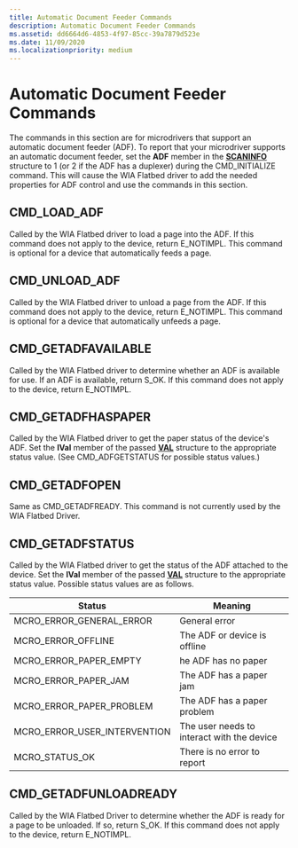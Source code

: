 ```yaml
---
title: Automatic Document Feeder Commands
description: Automatic Document Feeder Commands
ms.assetid: dd6664d6-4853-4f97-85cc-39a7879d523e
ms.date: 11/09/2020
ms.localizationpriority: medium
---
```


# Automatic Document Feeder Commands

The commands in this section are for microdrivers that support an automatic document feeder (ADF). To report that your microdriver supports an automatic document feeder, set the **ADF** member in the [**SCANINFO**](/windows-hardware/drivers/ddi/wiamicro/ns-wiamicro-_scaninfo) structure to 1 (or 2 if the ADF has a duplexer) during the CMD_INITIALIZE command. This will cause the WIA Flatbed driver to add the needed properties for ADF control and use the commands in this section.

## CMD_LOAD_ADF  

Called by the WIA Flatbed driver to load a page into the ADF. If this command does not apply to the device, return E_NOTIMPL. This command is optional for a device that automatically feeds a page.

## CMD_UNLOAD_ADF  

Called by the WIA Flatbed driver to unload a page from the ADF. If this command does not apply to the device, return E_NOTIMPL. This command is optional for a device that automatically unfeeds a page.

## CMD_GETADFAVAILABLE  

Called by the WIA Flatbed driver to determine whether an ADF is available for use. If an ADF is available, return S_OK. If this command does not apply to the device, return E_NOTIMPL.

## CMD_GETADFHASPAPER  

Called by the WIA Flatbed driver to get the paper status of the device's ADF. Set the **lVal** member of the passed [**VAL**](/windows-hardware/drivers/ddi/wiamicro/ns-wiamicro-val) structure to the appropriate status value. (See CMD_ADFGETSTATUS for possible status values.)

## CMD_GETADFOPEN  

Same as CMD_GETADFREADY. This command is not currently used by the WIA Flatbed Driver.

## CMD_GETADFSTATUS  

Called by the WIA Flatbed driver to get the status of the ADF attached to the device. Set the **lVal** member of the passed [**VAL**](/windows-hardware/drivers/ddi/wiamicro/ns-wiamicro-val) structure to the appropriate status value. Possible status values are as follows.

| Status | Meaning |
|--|--|
| MCRO_ERROR_GENERAL_ERROR | General error |
| MCRO_ERROR_OFFLINE | The ADF or device is offline |
| MCRO_ERROR_PAPER_EMPTY | he ADF has no paper |
| MCRO_ERROR_PAPER_JAM | The ADF has a paper jam |
| MCRO_ERROR_PAPER_PROBLEM | The ADF has a paper problem |
| MCRO_ERROR_USER_INTERVENTION | The user needs to interact with the device |
| MCRO_STATUS_OK | There is no error to report |

## CMD_GETADFUNLOADREADY  

Called by the WIA Flatbed Driver to determine whether the ADF is ready for a page to be unloaded. If so, return S_OK. If this command does not apply to the device, return E_NOTIMPL.
